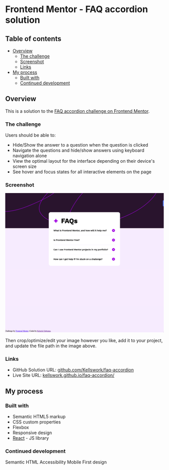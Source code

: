 # Frontend Mentor - FAQ accordion solution

## Table of contents

- [Overview](#overview)
  - [The challenge](#the-challenge)
  - [Screenshot](#screenshot)
  - [Links](#links)
- [My process](#my-process)
  - [Built with](#built-with)
  - [Continued development](#continued-development)

## Overview

This is a solution to the [FAQ accordion challenge on Frontend Mentor](https://www.frontendmentor.io/challenges/faq-accordion-wyfFdeBwBz).

### The challenge

Users should be able to:

- Hide/Show the answer to a question when the question is clicked
- Navigate the questions and hide/show answers using keyboard navigation alone
- View the optimal layout for the interface depending on their device's screen size
- See hover and focus states for all interactive elements on the page

### Screenshot

![faq-accordion](src/assets/images/faq-accordion.jpg)

Then crop/optimize/edit your image however you like, add it to your project, and update the file path in the image above.

### Links

- GitHub Solution URL: [github.com/Kellswork/faq-accordion](https://github.com/Kellswork/faq-accordion)
- Live Site URL: [kellswork.github.io/faq-accordion/](https://kellswork.github.io/faq-accordion/)

## My process

### Built with

- Semantic HTML5 markup
- CSS custom properties
- Flexbox
- Responsive design
- [React](https://reactjs.org/) - JS library

### Continued development

Semantic HTML
Accessibility
Mobile First design
